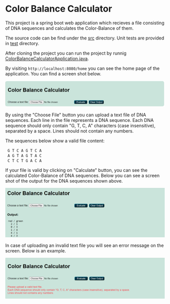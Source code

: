 # Color Balance Calculator
This project is a spring boot web application which recieves a file consisting of DNA sequences and calculates the Color-Balance of them.

The source code can be find under the [src](src) directory. 
Unit tests are provided in [test](src/test) directory.

After cloning the project you can run the project by runnig [ColorBalanceCalculatorApplication.java](src/main/java/ColorBalanceCalculatorApplication).

By visiting `http://localhost:8080/home` you can see the home page of the application. You can find a screen shot below.

![home page](screenshots/home.png)

By using the "Choose File" button you can upload a text file of DNA sequences. Each line in the file represents a DNA sequence.
Each DNA sequence should only contain "G, T, C, A" characters (case insensitive), separated by a space. Lines should not contain any numbers.

The sequences below show a valid file content:

     G T C A G T C A
     A G T A G T A C
     C T C T G A C A

If your file is valid by clicking on "Calculate" button, you can see the calculated Color-Balance of DNA sequences.
Below you can see a screen shot of the output for the DNA sequences shown above.

![output](screenshots/output.png)

In case of uploading an invalid text file you will see an error message on the screen. Below is an example.

![error](screenshots/err.png)
